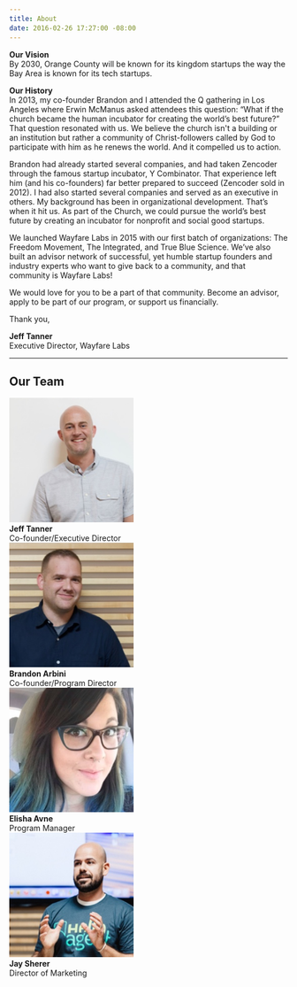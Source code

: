 ```yaml
---
title: About
date: 2016-02-26 17:27:00 -08:00
---
```


**Our Vision**\
By 2030, Orange County will be known for its kingdom startups the way the Bay Area is known for its tech startups.

**Our History**\
In 2013, my co-founder Brandon and I attended the Q gathering in Los Angeles where Erwin McManus asked attendees this question: “What if the church became the human incubator for creating the world’s best future?” That question resonated with us. We believe the church isn't a building or an institution but rather a community of Christ-followers called by God to participate with him as he renews the world. And it compelled us to action.

Brandon had already started several companies, and had taken Zencoder through the famous startup incubator, Y Combinator. That experience left him (and his co-founders) far better prepared to succeed (Zencoder sold in 2012). I had also started several companies and served as an executive in others. My background has been in organizational development. That’s when it hit us. As part of the Church, we could pursue the world’s best future by creating an incubator for nonprofit and social good startups.

We launched Wayfare Labs in 2015 with our first batch of organizations: The Freedom Movement, The Integrated, and True Blue Science. We’ve also built an advisor network of successful, yet humble startup founders and industry experts who want to give back to a community, and that community is Wayfare Labs!

We would love for you to be a part of that community. Become an advisor, apply to be part of our program, or support us financially.

Thank you,

**Jeff Tanner**\
Executive Director, Wayfare Labs

---

## Our Team

<div class="container">
<div class="row uniform">
<div class="3u 6u(medium) 12u$(xsmall)">
<span class="image"><img src="/images/jeff.jpg" alt="Jeff Tanner" width="225"></span><br>
<strong>Jeff Tanner</strong><br>
Co-founder/Executive Director
</div>
<div class="3u 6u$(medium) 12u$(xsmall)">
<span class="image"><img src="/images/brandon.jpg" alt="Brandon Arbini" width="225"></span><br>
<strong>Brandon Arbini</strong><br>
Co-founder/Program Director
</div>
<div class="3u 6u(medium) 12u$(xsmall)">
<span class="image"><img src="/images/elisha.jpg" alt="Elisha Avne" width="225"></span><br>
<strong>Elisha Avne</strong><br>
Program Manager
</div>
<div class="3u 6u$(medium) 12u$(xsmall)">
<span class="image"><img src="/images/jay.jpg" alt="Jay Sherer" width="225"></span><br>
<strong>Jay Sherer</strong><br>
Director of Marketing
</div>
</div>
</div>